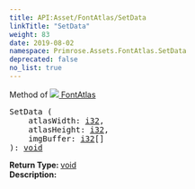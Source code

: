 ```yaml
---
title: API:Asset/FontAtlas/SetData
linkTitle: "SetData"
weight: 83
date: 2019-08-02
namespace: Primrose.Assets.FontAtlas.SetData
deprecated: false
no_list: true
---
```

Method of <a href="/docs/api-reference/Class/FontAtlas"><img src="/icons/silk/default.png"/>&nbsp;FontAtlas</a>
<pre class="method-declaration">
SetData (
    atlasWidth: <a class="type" href="/docs/api-reference/System/Primitives#int32">i32</a>,
    atlasHeight: <a class="type" href="/docs/api-reference/System/Primitives#int32">i32</a>,
    imgBuffer: <span><a class="type" href="/docs/api-reference/System/Primitives#int32">i32</a>[]</span>
): <a class="type" href="/docs/api-reference/System/void">void</a></pre>
<b>Return Type: </b>
<a class="type" href="/docs/api-reference/System/void">void</a>
<br/>
<b>Description: </b>